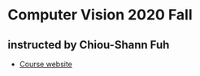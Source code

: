 # Computer Vision 2020 Fall
## instructed by Chiou-Shann Fuh
* [Course website](http://cv2.csie.ntu.edu.tw/CV/index.html)